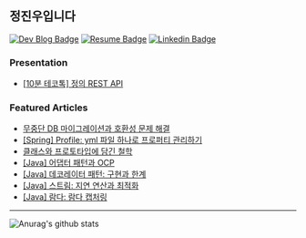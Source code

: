 ## 정진우입니다

[![Dev Blog Badge](http://img.shields.io/badge/-Dev%20blog-000000?style=flat-square&logo=github)](https://bugoverdose.github.io/) 
[![Resume Badge](https://img.shields.io/badge/-Resume-blueviolet)](***REMOVED***)
[![Linkedin Badge](https://img.shields.io/badge/-LinkedIn-blue?style=flat-square&logo=Linkedin&logoColor=white)](https://www.linkedin.com/in/jinwoo-jeong-ab284420b/)

### Presentation

- [[10분 테코톡] 정의 REST API](https://www.youtube.com/watch?v=Nxi8Ur89Akw)

### Featured Articles

- [무중단 DB 마이그레이션과 호환성 문제 해결](https://bugoverdose.github.io/development/zero-downtime-deployment-and-compatibility/)
- [[Spring] Profile: yml 파일 하나로 프로퍼티 관리하기](https://bugoverdose.github.io/development/spring-profile-and-environment-variables-tutorial/)
- [클래스와 프로토타입에 담긴 철학](https://bugoverdose.github.io/computer-science/class-vs-prototype-philosophy/)
- [[Java] 어댑터 패턴과 OCP](https://bugoverdose.github.io/development/adapter-pattern-and-ocp/)
- [[Java] 데코레이터 패턴: 구현과 한계](https://bugoverdose.github.io/development/decorator-pattern-implementation-and-limitations/)
- [[Java] 스트림: 지연 연산과 최적화](https://bugoverdose.github.io/development/stream-lazy-evaluation/)
- [[Java] 람다: 람다 캡처링](https://bugoverdose.github.io/development/lambda-capturing-and-free-variable/)

---

![Anurag's github stats](https://github-readme-stats.vercel.app/api?username=bugoverdose&count_private=true&show_icons=true)
